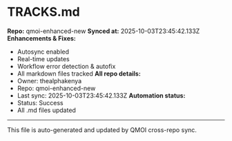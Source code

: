 # TRACKS.md

**Repo:** qmoi-enhanced-new
**Synced at:** 2025-10-03T23:45:42.133Z
**Enhancements & Fixes:**
- Autosync enabled
- Real-time updates
- Workflow error detection & autofix
- All markdown files tracked
**All repo details:**
- Owner: thealphakenya
- Repo: qmoi-enhanced-new
- Last sync: 2025-10-03T23:45:42.133Z
**Automation status:**
- Status: Success
- All .md files updated
---
This file is auto-generated and updated by QMOI cross-repo sync.
